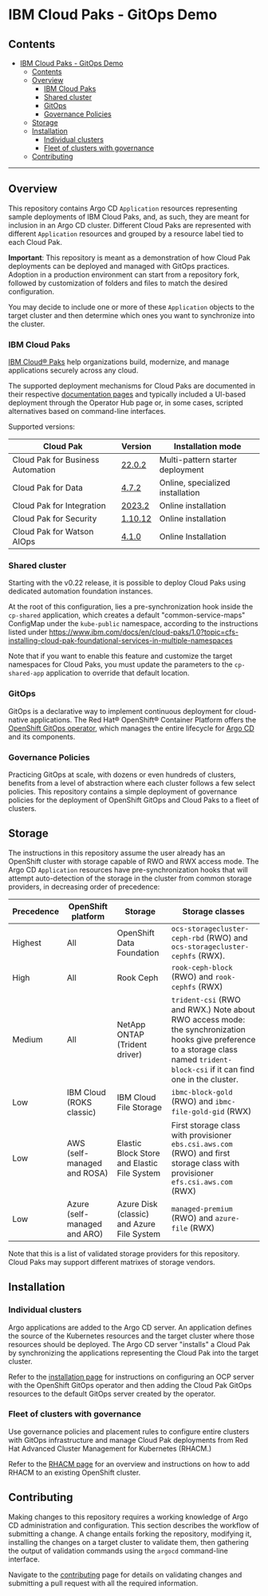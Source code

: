 # IBM Cloud Paks - GitOps Demo

## Contents

- [IBM Cloud Paks - GitOps Demo](#ibm-cloud-paks---gitops-demo)
  - [Contents](#contents)
  - [Overview](#overview)
    - [IBM Cloud Paks](#ibm-cloud-paks)
    - [Shared cluster](#shared-cluster)
    - [GitOps](#gitops)
    - [Governance Policies](#governance-policies)
  - [Storage](#storage)
  - [Installation](#installation)
    - [Individual clusters](#individual-clusters)
    - [Fleet of clusters with governance](#fleet-of-clusters-with-governance)
  - [Contributing](#contributing)

---

## Overview

This repository contains Argo CD `Application` resources representing sample deployments of IBM Cloud Paks, and, as such, they are meant for inclusion in an Argo CD cluster. Different Cloud Paks are represented with different `Application` resources and grouped by a resource label tied to each Cloud Pak.

**Important**: This repository is meant as a demonstration of how Cloud Pak deployments can be deployed and managed with GitOps practices. Adoption in a production environment can start from a repository fork, followed by customization of folders and files to match the desired configuration.

You may decide to include one or more of these `Application` objects to the target cluster and then determine which ones you want to synchronize into the cluster.

### IBM Cloud Paks

[IBM Cloud® Paks](https://www.ibm.com/cloud/paks) help organizations build, modernize, and manage applications securely across any cloud.

The supported deployment mechanisms for Cloud Paks are documented in their respective [documentation pages](https://www.ibm.com/docs/en/cloud-paks) and typically included a UI-based deployment through the Operator Hub page or, in some cases, scripted alternatives based on command-line interfaces.

Supported versions:

| Cloud Pak | Version | Installation mode |
| ----------|---------|-------------------|
| Cloud Pak for Business Automation | [22.0.2](https://www.ibm.com/docs/en/cloud-paks/cp-biz-automation/22.0.2) | Multi-pattern starter deployment |
| Cloud Pak for Data | [4.7.2](https://www.ibm.com/docs/en/cloud-paks/cp-data/4.7.x?topic=overview) | Online, specialized installation |
| Cloud Pak for Integration | [2023.2](https://www.ibm.com/docs/en/cloud-paks/cp-integration/2023.2) | Online installation |
| Cloud Pak for Security | [1.10.12](https://www.ibm.com/docs/en/cloud-paks/cp-security/1.10) | Online installation |
| Cloud Pak for Watson AIOps | [4.1.0](https://www.ibm.com/docs/en/cloud-paks/cloud-pak-watson-aiops/4.1.0) | Online Installation |

### Shared cluster

Starting with the v0.22 release, it is possible to deploy Cloud Paks using dedicated automation foundation instances.

At the root of this configuration, lies a pre-synchronization hook inside the `cp-shared` application, which creates a default "common-service-maps" ConfigMap under the `kube-public` namespace, according to the instructions listed under <https://www.ibm.com/docs/en/cloud-paks/1.0?topic=cfs-installing-cloud-pak-foundational-services-in-multiple-namespaces>

Note that if you want to enable this feature and customize the target namespaces for Cloud Paks, you must update the parameters to the `cp-shared-app` application to override that default location. 

### GitOps

GitOps is a declarative way to implement continuous deployment for cloud-native applications. The Red Hat® OpenShift® Container Platform offers the [OpenShift GitOps operator](https://docs.openshift.com/container-platform/4.7/cicd/gitops/understanding-openshift-gitops.html), which manages the entire lifecycle for [Argo CD](https://argoproj.github.io/argo-cd/) and its components.

### Governance Policies

Practicing GitOps at scale, with dozens or even hundreds of clusters, benefits from a level of abstraction where each cluster follows a few select policies. This repository contains a simple deployment of governance policies for the deployment of OpenShift GitOps and Cloud Paks to a fleet of clusters.

## Storage

The instructions in this repository assume the user already has an OpenShift cluster with storage capable of RWO and RWX access mode.
The Argo CD `Application` resources have pre-synchronization hooks that will attempt auto-detection of the storage in the cluster from common storage providers, in decreasing order of precedence:

| Precedence | OpenShift platform | Storage | Storage classes |
| ---------- | ------------ | ------- | --------------- |
| Highest    | All          | OpenShift Data Foundation | `ocs-storagecluster-ceph-rbd` (RWO) and `ocs-storagecluster-cephfs` (RWX). |
| High       | All          | Rook Ceph | `rook-ceph-block` (RWO) and `rook-cephfs` (RWX) |
| Medium     | All          | NetApp ONTAP (Trident driver) | `trident-csi` (RWO and RWX.) Note about RWO access mode: the synchronization hooks give preference to a storage class named `trident-block-csi` if it can find one in the cluster. |
| Low        | IBM Cloud (ROKS classic) | IBM Cloud File Storage | `ibmc-block-gold` (RWO) and `ibmc-file-gold-gid` (RWX) |
| Low        | AWS (self-managed and ROSA) | Elastic Block Store and Elastic File System | First storage class with provisioner `ebs.csi.aws.com` (RWO) and first storage class with provisioner `efs.csi.aws.com` (RWX) |
| Low        | Azure (self-managed and ARO) | Azure Disk (classic) and Azure File System | `managed-premium` (RWO) and `azure-file` (RWX) |

Note that this is a list of validated storage providers for this repository.
Cloud Paks may support different matrixes of storage vendors.

## Installation

### Individual clusters

Argo applications are added to the Argo CD server. An application defines the source of the Kubernetes resources and the target cluster where those resources should be deployed. The Argo CD server "installs" a Cloud Pak by synchronizing the applications representing the Cloud Pak into the target cluster.

Refer to the [installation page](docs/install.md) for instructions on configuring an OCP server with the OpenShift GitOps operator and then adding the Cloud Pak GitOps resources to the default GitOps server created by the operator.

### Fleet of clusters with governance

Use governance policies and placement rules to configure entire clusters with GitOps infrastructure and manage Cloud Pak deployments from Red Hat Advanced Cluster Management for Kubernetes (RHACM.)

Refer to the [RHACM page](docs/rhacm.md) for an overview and instructions on how to add RHACM to an existing OpenShift cluster.

## Contributing

Making changes to this repository requires a working knowledge of Argo CD administration and configuration. This section describes the workflow of submitting a change. A change entails forking the repository, modifying it, installing the changes on a target cluster to validate them, then gathering the output of validation commands using the `argocd` command-line interface.

Navigate to the [contributing](CONTRIBUTING.md) page for details on validating changes and submitting a pull request with all the required information.
